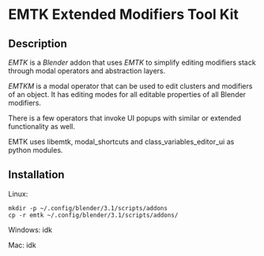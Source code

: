 EMTK Extended Modifiers Tool Kit
=======

## Description

_EMTK_ is a _Blender_ addon that uses _EMTK_ to simplify editing
modifiers stack through modal operators and abstraction layers.

_EMTKM_ is a modal operator that can be used to edit clusters
and modifiers of an object. It has editing modes for
all editable properties of all Blender modifiers.

There is a few operators that invoke UI popups with similar or extended
functionality as well.

EMTK uses libemtk, modal_shortcuts and class_variables_editor_ui as python modules.

## Installation
Linux:
```
mkdir -p ~/.config/blender/3.1/scripts/addons
cp -r emtk ~/.config/blender/3.1/scripts/addons/
```

Windows:
idk

Mac:
idk
